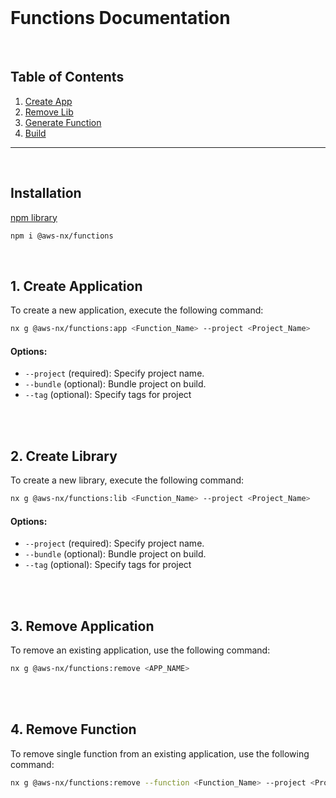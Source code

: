 <br>

# Functions Documentation

<br>

## Table of Contents

1. [Create App](#create-application)
2. [Remove Lib](#remove-application)
3. [Generate Function](#bootstrap)
4. [Build](#destroy)

---

<br>

## Installation

[npm library](https://www.npmjs.com/package/@aws-nx/functions)

```bash
npm i @aws-nx/functions
```

<br>

## 1. Create Application<a name="create-application"></a>

To create a new application, execute the following command:

```bash
nx g @aws-nx/functions:app <Function_Name> --project <Project_Name>
```

#### Options:

- `--project` (required): Specify project name.
- `--bundle` (optional): Bundle project on build.
- `--tag` (optional): Specify tags for project

<br>
<br>

## 2. Create Library<a name="create-library"></a>

To create a new library, execute the following command:

```bash
nx g @aws-nx/functions:lib <Function_Name> --project <Project_Name>
```

#### Options:

- `--project` (required): Specify project name.
- `--bundle` (optional): Bundle project on build.
- `--tag` (optional): Specify tags for project

<br>
<br>

## 3. Remove Application<a name="remove-application"></a>

To remove an existing application, use the following command:

```bash
nx g @aws-nx/functions:remove <APP_NAME>
```

<br>
<br>

## 4. Remove Function<a name="remove-function"></a>

To remove single function from an existing application, use the following command:

```bash
nx g @aws-nx/functions:remove --function <Function_Name> --project <Project_Name>
```

<br>
<br>
